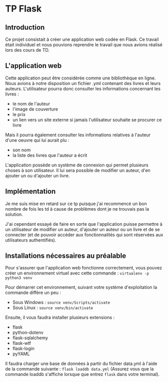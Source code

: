 # TP Flask

## Introduction
Ce projet consistait à créer une application web codée en Flask. Ce travail était individuel et nous pouvions reprendre le travail que nous avions réalisé lors des cours de TD.

## L'application web
Cette application peut être considérée comme une bibliothèque en ligne.
Nous avions à notre disposition un fichier .yml contenant des livres et leurs auteurs.
L'utilisateur pourra donc consulter les informations concernant les livres : 
- le nom de l'auteur
- l'image de couverture
- le prix
- un lien vers un site externe si jamais l'utilisateur souhaite se procurer ce livre

Mais il pourra également consulter les informations relatives à l'auteur d'une oeuvre qui lui aurait plu :
- son nom
- la liste des livres que l'auteur a écrit

L'application possède un système de connexion qui permet plusieurs choses à son utilisateur. Il lui sera possible de modifier un auteur, d'en ajouter un ou d'ajouter un livre.

## Implémentation
Je me suis mise en retard sur ce tp puisque j'ai recommencé un bon nombre de fois les td à cause de problèmes dont je ne trouvais pas la solution.

J'ai cependant essayé de faire en sorte que l'application puisse permettre à un utilisateur de modifier un auteur, d'ajouter un auteur ou un livre et de se connecter (et de pouvoir accéder aux fonctionnalités qui sont réservées aux utilisateurs authentifiés).

## Installations nécessaires au préalable

Pour s'assurer que l'application web fonctionne correctement, vous pouvez créer un environnement virtuel avec cette commande : `virtualenv -p python3 venv`

Pour démarrer cet environnement, suivant votre système d'exploitation la commande diffère un peu :
- Sous Windows : `source venv/Scripts/activate`
- Sous Linux : `source venv/bin/activate`

Ensuite, il vous faudra installer plusieurs extensions :
- flask
- python-dotenv
- flask-sqlalchemy
- flask-wtf
- flask-login
- pyYAML

Il faudra charger une base de données à partir du fichier data.yml à l'aide de la commande suivante : `flask loaddb data.yml`
(Assurez vous que la commande loaddb s'affiche lorsque que entrez `flask` dans votre terminal).
